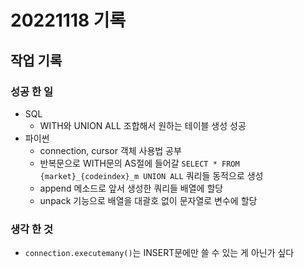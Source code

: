 ﻿# 20221118 기록
## 작업 기록
### 성공 한 일
- SQL
  - WITH와 UNION ALL 조합해서 원하는 테이블 생성 성공
- 파이썬 
  - connection, cursor 객체 사용법 공부
  - 반복문으로 WITH문의 AS절에 들어갈 `SELECT * FROM {market}_{codeindex}_m UNION ALL` 쿼리들 동적으로 생성
  - append 메소드로 앞서 생성한 쿼리들 배열에 할당
  - unpack 기능으로 배열을 대괄호 없이 문자열로 변수에 할당

### 생각 한 것
- `connection.executemany()`는 INSERT문에만 쓸 수 있는 게 아닌가 싶다